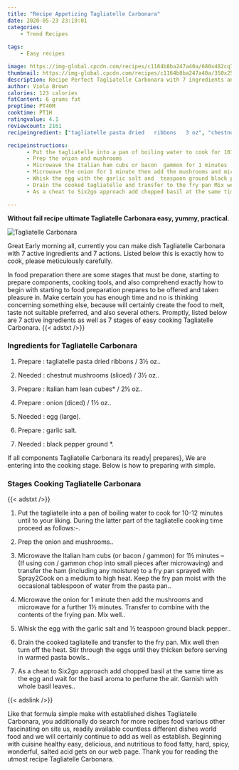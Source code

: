 ```yaml
---
title: "Recipe Appetizing Tagliatelle Carbonara"
date: 2020-05-23 23:19:01
categories:
    - Trend Recipes
    
tags:
    - Easy recipes

image: https://img-global.cpcdn.com/recipes/c1164b8ba247a40a/680x482cq70/tagliatelle-carbonara-recipe-main-photo.jpg
thumbnail: https://img-global.cpcdn.com/recipes/c1164b8ba247a40a/350x250cq70/tagliatelle-carbonara-recipe-main-photo.jpg
description: Recipe Perfect Tagliatelle Carbonara with 7 ingredients and 7 stages of easy cooking.
author: Viola Brown
calories: 123 calories
fatContent: 6 grams fat
preptime: PT40M
cooktime: PT1H
ratingvalue: 4.1
reviewcount: 2161
recipeingredient: ["tagliatelle pasta dried   ribbons   3 oz", "chestnut mushrooms sliced  3 oz", "Italian ham lean  cubes   2 oz", "onion diced  1 oz", "egg large", "garlic salt", "black pepper ground "]

recipeinstructions: 
      - Put the tagliatelle into a pan of boiling water to cook for 1012 minutes until to your liking During the latter part of the tagliatelle cooking time proceed as follows 
      - Prep the onion and mushrooms 
      - Microwave the Italian ham cubs or bacon  gammon for 1 minutes  If using con  gammon chop into small pieces after microwaving and transfer the ham including any moisture to a fry pan sprayed with Spray2Cook on a medium to high heat Keep the fry pan moist with the occasional tablespoon of water from the pasta pan 
      - Microwave the onion for 1 minute then add the mushrooms and microwave for a further 1 minutes Transfer to combine with the contents of the frying pan Mix well 
      - Whisk the egg with the garlic salt and  teaspoon ground black pepper 
      - Drain the cooked tagliatelle and transfer to the fry pan Mix well then turn off the heat Stir through the eggs until they thicken before serving in warmed pasta bowls 
      - As a cheat to Six2go approach add chopped basil at the same time as the egg and wait for the basil aroma to perfume the air Garnish with whole basil leaves

---
```




**Without fail recipe ultimate Tagliatelle Carbonara easy, yummy, practical**. 


![Tagliatelle Carbonara](https://img-global.cpcdn.com/recipes/c1164b8ba247a40a/680x482cq70/tagliatelle-carbonara-recipe-main-photo.jpg "Tagliatelle Carbonara")




Great Early morning all, currently you can make dish Tagliatelle Carbonara with 7 active ingredients and 7 actions. Listed below this is exactly how to cook, please meticulously carefully.

In food preparation there are some stages that must be done, starting to prepare components, cooking tools, and also comprehend exactly how to begin with starting to food preparation prepares to be offered and taken pleasure in. Make certain you has enough time and no is thinking concerning something else, because will certainly create the food to melt, taste not suitable preferred, and also several others. Promptly, listed below are 7 active ingredients as well as 7 stages of easy cooking Tagliatelle Carbonara.
{{< adstxt />}}

### Ingredients for Tagliatelle Carbonara


1. Prepare  : tagliatelle pasta dried   ribbons  / 3½ oz..

1. Needed  : chestnut mushrooms (sliced) / 3½ oz..

1. Prepare  : Italian ham lean  cubes*  / 2½ oz..

1. Prepare  : onion (diced) / 1½ oz..

1. Needed  : egg (large).

1. Prepare  : garlic salt.

1. Needed  : black pepper ground *.



If all components Tagliatelle Carbonara its ready| prepares}, We are entering into the cooking stage. Below is how to preparing with simple.

### Stages Cooking Tagliatelle Carbonara

{{< adstxt />}}


1. Put the tagliatelle into a pan of boiling water to cook for 10-12 minutes until to your liking. During the latter part of the tagliatelle cooking time proceed as follows:-.



1. Prep the onion and mushrooms..



1. Microwave the Italian ham cubs (or bacon / gammon) for 1½ minutes – (If using con / gammon chop into small pieces after microwaving) and transfer the ham (including any moisture) to a fry pan sprayed with Spray2Cook on a medium to high heat. Keep the fry pan moist with the occasional tablespoon of water from the pasta pan..



1. Microwave the onion for 1 minute then add the mushrooms and microwave for a further 1½ minutes. Transfer to combine with the contents of the frying pan. Mix well..



1. Whisk the egg with the garlic salt and ½ teaspoon ground black pepper..



1. Drain the cooked tagliatelle and transfer to the fry pan. Mix well then turn off the heat. Stir through the eggs until they thicken before serving in warmed pasta bowls..



1. As a cheat to Six2go approach add chopped basil at the same time as the egg and wait for the basil aroma to perfume the air. Garnish with whole basil leaves..





{{< adslink />}}

Like that formula simple make with established dishes Tagliatelle Carbonara, you additionally do search for more recipes food various other fascinating on site us, readily available countless different dishes world food and we will certainly continue to add as well as establish. Beginning with cuisine healthy easy, delicious, and nutritious to food fatty, hard, spicy, wonderful, salted acid gets on our web page. Thank you for reading the utmost recipe Tagliatelle Carbonara.
